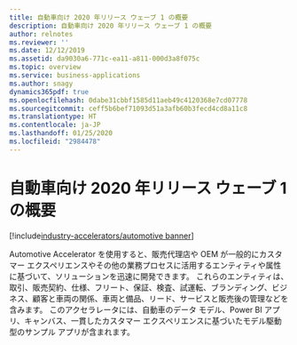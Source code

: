 ```yaml
---
title: 自動車向け 2020 年リリース ウェーブ 1 の概要
description: 自動車向け 2020 年リリース ウェーブ 1 の概要
author: relnotes
ms.reviewer: ''
ms.date: 12/12/2019
ms.assetid: da9030a6-771c-ea11-a811-000d3a8f075c
ms.topic: overview
ms.service: business-applications
ms.author: snagy
dynamics365pdf: true
ms.openlocfilehash: 0dabe31cbbf1585d11aeb49c4120368e7cd07778
ms.sourcegitcommit: ceff5b6bef71093d51a3afb60b3fecd4cd8a11c8
ms.translationtype: HT
ms.contentlocale: ja-JP
ms.lasthandoff: 01/25/2020
ms.locfileid: "2984478"
---
```

# <a name="overview-of-automotive-2020-release-wave-1"></a>自動車向け 2020 年リリース ウェーブ 1 の概要
[!include[industry-accelerators/automotive banner](../includes/industry-accelerators/automotive.md)]

<!--overview start-->
Automotive Accelerator を使用すると、販売代理店や OEM が一般的にカスタマー エクスペリエンスやその他の業務プロセスに活用するエンティティや属性に基づいて、ソリューションを迅速に開発できます。 これらのエンティティは、取引、販売契約、仕様、フリート、保証、検査、試運転、ブランディング、ビジネス、顧客と車両の関係、車両と備品、リード、サービスと販売後の管理などを含みます。 このアクセラレータには、自動車のデータ モデル、Power BI アプリ、キャンバス、一貫したカスタマー エクスペリエンスに基づいたモデル駆動型のサンプル アプリが含まれます。

<!--overview end-->
